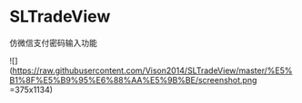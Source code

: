 # SLTradeView
仿微信支付密码输入功能

![](https://raw.githubusercontent.com/Vison2014/SLTradeView/master/%E5%B1%8F%E5%B9%95%E6%88%AA%E5%9B%BE/screenshot.png =375x1134)

